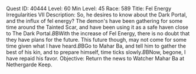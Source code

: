 Quest ID: 40444
Level: 60
Min Level: 45
Race: 589
Title: Fel Energy Irregularities VII
Description: So, he desires to know about the Dark Portal, and the influx of fel energy? The demon's have been gathering for some time around the Tainted Scar, and have been using it as a safe haven close to The Dark Portal.$B$BWith the increase of Fel Energy, there is no doubt that they have plans for the future. This future though, may not come for some time given what I have heard.$B$BGo to Mahar Ba, and tell him to gather the best of his kin, and to prepare himself, time ticks slowly.$B$BNow, begone, I have repaid his favor.
Objective: Return the news to Watcher Mahar Ba at Nethergarde Keep.
